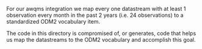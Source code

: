 For our awqms integration we map every one datastream with at least 1 observation every month in the past 2 years (i.e. 24 observations) to a standardized ODM2 vocabulary item.

The code in this directory is compromised of, or generates, code that helps us map the datastreams to the ODM2 vocabulary and accomplish this goal.